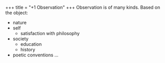 +++
title = "+1 Observation"
+++
Observation is of many kinds. Based on the object:

- nature 
- self
  - satisfaction with philosophy
- society
  - education
  - history
- poetic conventions ...

